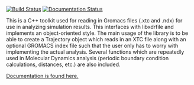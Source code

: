 [![Build Status](https://travis-ci.org/wesbarnett/libgmxcpp.svg?branch=releases)](https://travis-ci.org/wesbarnett/libgmxcpp)
[![Documentation
Status](https://readthedocs.org/projects/libgmxcpp/badge/?version=v3.2)](https://readthedocs.org/projects/libgmxcpp/?badge=v3.2)

This is a C++ toolkit used for reading in Gromacs files (.xtc and .ndx) for
use in analyzing simulation results. This interfaces with libxdrfile and
implements an object-oriented style. The main usage of the library is to be able
to create a Trajectory object which reads in an XTC file along with an optional
GROMACS index file such that the user only has to worry with implementing the
actual analysis. Several functions which are repeatedly used in Molecular
Dynamics analysis (periodic boundary condition calculations, distances, etc.)
are also included. 

[Documentation is found here.](http://libgmxcpp.readthedocs.org/)
